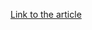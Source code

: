 [Link to the article](https://researchcenter.paloaltonetworks.com/2015/07/ups-observations-on-cve-2015-3113-prior-zero-days-and-the-pirpi-payload/)
